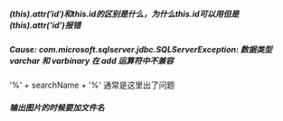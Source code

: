##### $(this).attr('id')和this.id的区别是什么，为什么this.id可以用但是$(this).attr('id')报错

##### Cause: com.microsoft.sqlserver.jdbc.SQLServerException: 数据类型 varchar 和 varbinary 在 add 运算符中不兼容

'%' + searchName + '%'	通常是这里出了问题

##### 输出图片的时候要加文件名